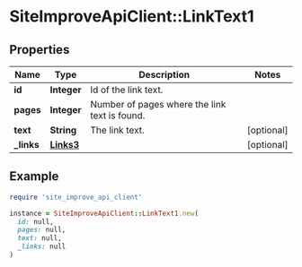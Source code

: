 # SiteImproveApiClient::LinkText1

## Properties

| Name | Type | Description | Notes |
| ---- | ---- | ----------- | ----- |
| **id** | **Integer** | Id of the link text. |  |
| **pages** | **Integer** | Number of pages where the link text is found. |  |
| **text** | **String** | The link text. | [optional] |
| **_links** | [**Links3**](Links3.md) |  | [optional] |

## Example

```ruby
require 'site_improve_api_client'

instance = SiteImproveApiClient::LinkText1.new(
  id: null,
  pages: null,
  text: null,
  _links: null
)
```

